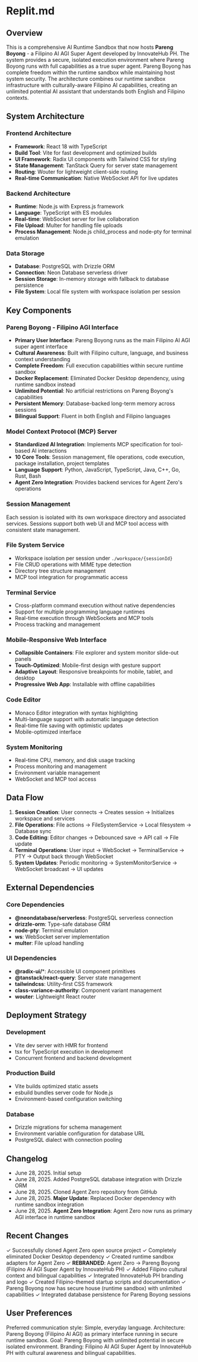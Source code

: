 # Replit.md

## Overview

This is a comprehensive AI Runtime Sandbox that now hosts **Pareng Boyong** - a Filipino AI AGI Super Agent developed by InnovateHub PH. The system provides a secure, isolated execution environment where Pareng Boyong runs with full capabilities as a true super agent. Pareng Boyong has complete freedom within the runtime sandbox while maintaining host system security. The architecture combines our runtime sandbox infrastructure with culturally-aware Filipino AI capabilities, creating an unlimited potential AI assistant that understands both English and Filipino contexts.

## System Architecture

### Frontend Architecture
- **Framework**: React 18 with TypeScript
- **Build Tool**: Vite for fast development and optimized builds
- **UI Framework**: Radix UI components with Tailwind CSS for styling
- **State Management**: TanStack Query for server state management
- **Routing**: Wouter for lightweight client-side routing
- **Real-time Communication**: Native WebSocket API for live updates

### Backend Architecture
- **Runtime**: Node.js with Express.js framework
- **Language**: TypeScript with ES modules
- **Real-time**: WebSocket server for live collaboration
- **File Upload**: Multer for handling file uploads
- **Process Management**: Node.js child_process and node-pty for terminal emulation

### Data Storage
- **Database**: PostgreSQL with Drizzle ORM
- **Connection**: Neon Database serverless driver
- **Session Storage**: In-memory storage with fallback to database persistence
- **File System**: Local file system with workspace isolation per session

## Key Components

### Pareng Boyong - Filipino AGI Interface
- **Primary User Interface**: Pareng Boyong runs as the main Filipino AI AGI super agent interface
- **Cultural Awareness**: Built with Filipino culture, language, and business context understanding
- **Complete Freedom**: Full execution capabilities within secure runtime sandbox
- **Docker Replacement**: Eliminated Docker Desktop dependency, using runtime sandbox instead
- **Unlimited Potential**: No artificial restrictions on Pareng Boyong's capabilities
- **Persistent Memory**: Database-backed long-term memory across sessions
- **Bilingual Support**: Fluent in both English and Filipino languages

### Model Context Protocol (MCP) Server
- **Standardized AI Integration**: Implements MCP specification for tool-based AI interactions
- **10 Core Tools**: Session management, file operations, code execution, package installation, project templates
- **Language Support**: Python, JavaScript, TypeScript, Java, C++, Go, Rust, Bash
- **Agent Zero Integration**: Provides backend services for Agent Zero's operations

### Session Management
Each session is isolated with its own workspace directory and associated services. Sessions support both web UI and MCP tool access with consistent state management.

### File System Service
- Workspace isolation per session under `./workspace/{sessionId}`
- File CRUD operations with MIME type detection
- Directory tree structure management
- MCP tool integration for programmatic access

### Terminal Service
- Cross-platform command execution without native dependencies
- Support for multiple programming language runtimes
- Real-time execution through WebSockets and MCP tools
- Process tracking and management

### Mobile-Responsive Web Interface
- **Collapsible Containers**: File explorer and system monitor slide-out panels
- **Touch-Optimized**: Mobile-first design with gesture support
- **Adaptive Layout**: Responsive breakpoints for mobile, tablet, and desktop
- **Progressive Web App**: Installable with offline capabilities

### Code Editor
- Monaco Editor integration with syntax highlighting
- Multi-language support with automatic language detection
- Real-time file saving with optimistic updates
- Mobile-optimized interface

### System Monitoring
- Real-time CPU, memory, and disk usage tracking
- Process monitoring and management
- Environment variable management
- WebSocket and MCP tool access

## Data Flow

1. **Session Creation**: User connects → Creates session → Initializes workspace and services
2. **File Operations**: File actions → FileSystemService → Local filesystem → Database sync
3. **Code Editing**: Editor changes → Debounced save → API call → File update
4. **Terminal Operations**: User input → WebSocket → TerminalService → PTY → Output back through WebSocket
5. **System Updates**: Periodic monitoring → SystemMonitorService → WebSocket broadcast → UI updates

## External Dependencies

### Core Dependencies
- **@neondatabase/serverless**: PostgreSQL serverless connection
- **drizzle-orm**: Type-safe database ORM
- **node-pty**: Terminal emulation
- **ws**: WebSocket server implementation
- **multer**: File upload handling

### UI Dependencies
- **@radix-ui/***: Accessible UI component primitives
- **@tanstack/react-query**: Server state management
- **tailwindcss**: Utility-first CSS framework
- **class-variance-authority**: Component variant management
- **wouter**: Lightweight React router

## Deployment Strategy

### Development
- Vite dev server with HMR for frontend
- tsx for TypeScript execution in development
- Concurrent frontend and backend development

### Production Build
- Vite builds optimized static assets
- esbuild bundles server code for Node.js
- Environment-based configuration switching

### Database
- Drizzle migrations for schema management
- Environment variable configuration for database URL
- PostgreSQL dialect with connection pooling

## Changelog
- June 28, 2025. Initial setup
- June 28, 2025. Added PostgreSQL database integration with Drizzle ORM
- June 28, 2025. Cloned Agent Zero repository from GitHub
- June 28, 2025. **Major Update**: Replaced Docker dependency with runtime sandbox integration
- June 28, 2025. **Agent Zero Integration**: Agent Zero now runs as primary AGI interface in runtime sandbox

## Recent Changes
✓ Successfully cloned Agent Zero open source project
✓ Completely eliminated Docker Desktop dependency 
✓ Created runtime sandbox adapters for Agent Zero
✓ **REBRANDED**: Agent Zero → Pareng Boyong (Filipino AI AGI Super Agent by InnovateHub PH)
✓ Added Filipino cultural context and bilingual capabilities
✓ Integrated InnovateHub PH branding and logo
✓ Created Filipino-themed startup scripts and documentation
✓ Pareng Boyong now has secure house (runtime sandbox) with unlimited capabilities
✓ Integrated database persistence for Pareng Boyong sessions

## User Preferences

Preferred communication style: Simple, everyday language.
Architecture: Pareng Boyong (Filipino AI AGI) as primary interface running in secure runtime sandbox.
Goal: Pareng Boyong with unlimited potential in secure isolated environment.
Branding: Filipino AI AGI Super Agent by InnovateHub PH with cultural awareness and bilingual capabilities.